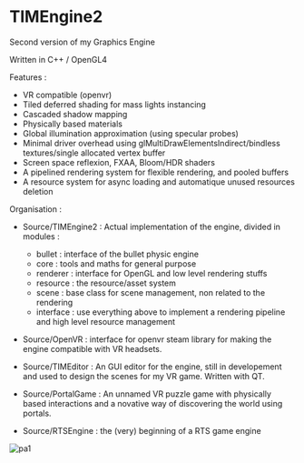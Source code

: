 # TIMEngine2
Second version of my Graphics Engine

Written in C++ / OpenGL4

Features :
- VR compatible (openvr)
- Tiled deferred shading for mass lights instancing
- Cascaded shadow mapping
- Physically based materials
- Global illumination approximation (using specular probes)
- Minimal driver overhead using glMultiDrawElementsIndirect/bindless textures/single allocated vertex buffer
- Screen space reflexion, FXAA, Bloom/HDR shaders
- A pipelined rendering system for flexible rendering, and pooled buffers
- A resource system for async loading and automatique unused resources deletion

Organisation : 
- Source/TIMEngine2 : 
Actual implementation of the engine, divided in modules : 
	- bullet : interface of the bullet physic engine
	- core : tools and maths for general purpose
	- renderer : interface for OpenGL and low level rendering stuffs
	- resource : the resource/asset system
	- scene : base class for scene management, non related to the rendering
	- interface : use everything above to implement a rendering pipeline and high level resource management
	
- Source/OpenVR : interface for openvr steam library for making the engine compatible with VR headsets.

- Source/TIMEditor :
An GUI editor for the engine, still in developement and used to design the scenes for my VR game.
Written with QT.

- Source/PortalGame : 
An unnamed VR puzzle game with physically based interactions and a novative way of discovering the world using portals.

- Source/RTSEngine : the (very) beginning of a RTS game engine

![pa1](https://user-images.githubusercontent.com/56940455/197891529-8b522233-f397-4d84-ae2b-6a0099e744bc.png)
